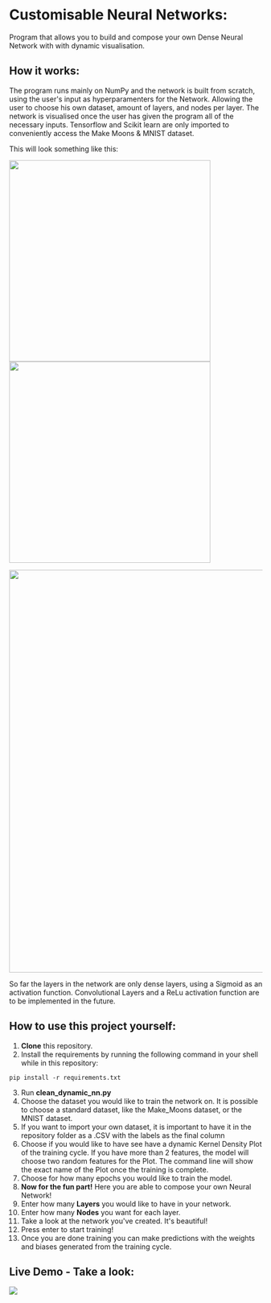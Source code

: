 # Customisable Neural Networks:
Program that allows you to build and compose your own Dense Neural Network with with dynamic visualisation.

## How it works:

The program runs mainly on NumPy and the network is built from scratch, using the user's input as hyperparamenters for the Network. Allowing the user to choose his own dataset, amount of layers, and nodes per layer. The network is visualised once the user has given the program all of the necessary inputs. Tensorflow and Scikit learn are only imported to conveniently access the Make Moons & MNIST dataset.

This will look something like this:

<img align="center" width="400" src="https://github.com/LeanderNicolai/Customisable_Neural_Networks/blob/master/NN_Vis.png">     <img align="center" width="400"  src="https://github.com/LeanderNicolai/ArtificialNeuralNetworks/blob/master/KDP.gif">

<img align="center" width="800"  src="https://github.com/LeanderNicolai/Customisable_Neural_Networks/blob/master/dynamic_train_v2.gif">

So far the layers in the network are only dense layers, using a Sigmoid as an activation function. Convolutional Layers and a ReLu activation function are to be implemented in the future.

## How to use this project yourself:
1. **Clone** this repository.
2. Install the requirements by running the following command in your shell while in this repository:

```pip install -r requirements.txt```

3. Run **clean_dynamic_nn.py**
4. Choose the dataset you would like to train the network on. It is possible to choose a standard dataset, like the Make_Moons dataset, or the MNIST dataset.
5. If you want to import your own dataset, it is important to have it in the repository folder as a .CSV with the labels as the final column
6. Choose if you would like to have see have a dynamic Kernel Density Plot of the training cycle. If you have more than 2 features, the model will choose two random features for the Plot. The command line will show the exact name of the Plot once the training is complete.
7. Choose for how many epochs you would like to train the model.
8. **Now for the fun part!** Here you are able to compose your own Neural Network!
9. Enter how many **Layers** you would like to have in your network.
10. Enter how many **Nodes** you want for each layer.
11. Take a look at the network you've created. It's beautiful!
12. Press enter to start training!
13. Once you are done training you can make predictions with the weights and biases generated from the training cycle.


## Live Demo - Take a look:

<img align="center"  src="https://github.com/LeanderNicolai/Customisable_Neural_Networks/blob/master/NN_Interaction_3.gif">
